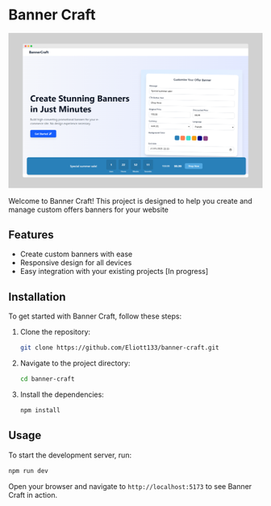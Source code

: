 # Banner Craft

![Preview](https://raw.githubusercontent.com/Eliott133/banner-craft/refs/heads/main/src/screen/screely-1737844883710.png)

Welcome to Banner Craft! This project is designed to help you create and manage custom offers banners for your website

## Features

- Create custom banners with ease
- Responsive design for all devices
- Easy integration with your existing projects [In progress]

## Installation

To get started with Banner Craft, follow these steps:

1. Clone the repository:
    ```bash
    git clone https://github.com/Eliott133/banner-craft.git
    ```
2. Navigate to the project directory:
    ```bash
    cd banner-craft
    ```
3. Install the dependencies:
    ```bash
    npm install
    ```

## Usage

To start the development server, run:
```bash
npm run dev
```

Open your browser and navigate to `http://localhost:5173` to see Banner Craft in action.
